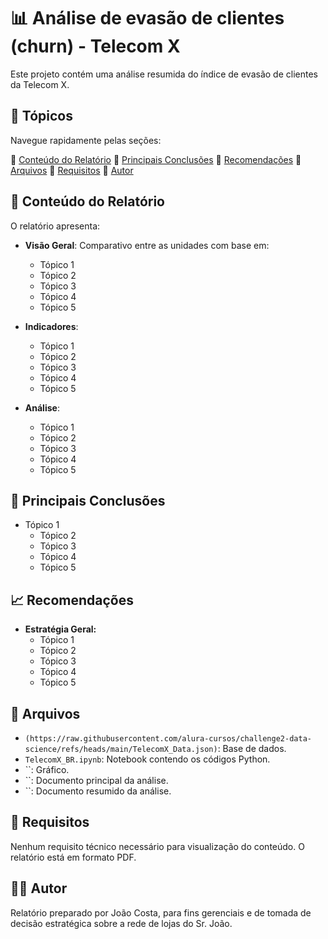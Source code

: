 # 📊 Análise de evasão de clientes (churn) - Telecom X

Este projeto contém uma análise resumida do índice de evasão de clientes da Telecom X.

## 📌 Tópicos

Navegue rapidamente pelas seções:

🔹 [Conteúdo do Relatório](#conteudo-do-relatorio)
🔹 [Principais Conclusões](#principais-conclusoes)
🔹 [Recomendações](#recomendacoes)
🔹 [Arquivos](#arquivos)
🔹 [Requisitos](#requisitos)
🔹 [Autor](#autor)

## <a id="conteudo-do-relatorio">🧾 Conteúdo do Relatório</a>

O relatório apresenta:

- **Visão Geral**: Comparativo entre as unidades com base em:

  - Tópico 1
  - Tópico 2
  - Tópico 3
  - Tópico 4
  - Tópico 5

- **Indicadores**:

  - Tópico 1
  - Tópico 2
  - Tópico 3
  - Tópico 4
  - Tópico 5

- **Análise**:
  - Tópico 1
  - Tópico 2
  - Tópico 3
  - Tópico 4
  - Tópico 5

## <a id="principais-conclusoes"></a> 📌 Principais Conclusões

- Tópico 1
  - Tópico 2
  - Tópico 3
  - Tópico 4
  - Tópico 5

## <a id="recomendacoes"></a> 📈 Recomendações

- **Estratégia Geral:**
  - Tópico 1
  - Tópico 2
  - Tópico 3
  - Tópico 4
  - Tópico 5

## <a id="arquivos"></a> 📂 Arquivos

- `(https://raw.githubusercontent.com/alura-cursos/challenge2-data-science/refs/heads/main/TelecomX_Data.json)`: Base de dados.
- `TelecomX_BR.ipynb`: Notebook contendo os códigos Python.
- ``: Gráfico.
- ``: Documento principal da análise.
- ``: Documento resumido da análise.

## <a id="requisitos"></a> 🔧 Requisitos

Nenhum requisito técnico necessário para visualização do conteúdo. O relatório está em formato PDF.

## <a id="autor"></a> 🧑‍💼 Autor

Relatório preparado por João Costa, para fins gerenciais e de tomada de decisão estratégica sobre a rede de lojas do Sr. João.

